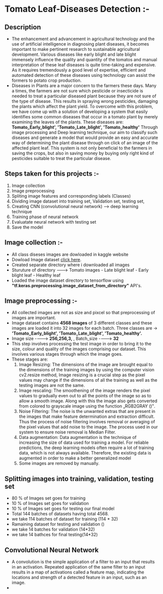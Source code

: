# Tomato Leaf-Diseases Detection :-
## Description
* The  enhancement and advancement  in  agricultural technology  and  the  use  of  artificial  intelligence  in diagnosing  plant  diseases,  it  becomes  important  to  make pertinent  research  to  sustainable  agricultural development.  Various  diseases  like  early  blight  and  late blight immensely influence the quality and quantity of the tomatos and  manual  interpretation  of  these leaf diseases is  quite  time-taking  and  expensive.  As  it  requires tremendously  a  good  level  of  expertise,  efficient  and automated  detection  of  these  diseases  using technology can  assist the formers to  potato  crop production.  
* Diseases in Plants are  a  major concern to  the  farmers these days.  Many  a  times, the  farmers  are  not sure which pesticide or insecticide is needed to  treat a  particular  diseased  plant  because they are not sure of the type of disease. This results in spraying wrong pesticides, damaging the plants which affect the plant yield. To  overcome  with  this  problem,  we  have  come  up  with  a  solution  of  developing  a  system  that easily identifies some common diseases that occur in a tomato plant by merely examining the leaves of the plants. These diseases are: **Tomato_Early_blight', 'Tomato_Late_blight', 'Tomato_healthy'** Through image processing and Deep learning technique, our aim to classify such diseases and generate  a  model  that  would  provide  an  easy  and  accurate  way  of  determining  the  plant  disease through on click of an image of the affected plant leaf. This system is not only beneficial to the farmers in saving the crops, but also in  saving money by buying only right kind of pesticides suitable to treat the particular disease.  

## Steps taken for this projects :-
1. Image collection
2. Image preprocessing
3. Spliting image features and corresponding labels (Classes)
4. Dividing image dataset into training set, Validation set, testing set,
5. Creating CNN (convolutional neural network) --> deep learning technique
6. Training phase of neural network
7. Evaluatate neural network with testing set
8. Save the model

## Image collection :-
* All class diseses images are dowloaded in kaggle website
* Dowload Image dataset [click here](https://www.kaggle.com/datasets/emmarex/plantdisease).
* Created separate directory where i downloaded all images 
* Sturuture of directory ---> Tomato images
                                - Late blight leaf
                                - Early blight leaf
                                - Healthy leaf
* Loaded the image dataset directory to tensorflow using **"tf.keras.preprocessing.image_dataset_from_directory"** API's.

## Image preprocessing :-
* All collected images are not as size and pixcel so that preprocessing of images are important.
* Image dataset contains **4568 images** of 3 different classes and these images are loaded it into 32 images for each batch.
Three classes are -> **'Tomato_Early_blight', 'Tomato_Late_blight', 'Tomato_healthy'.**
* Image size ----> **256,256,3,** , Batch_size ----> **32**
* This step involves processing the  test image in order to bring it to the size, colour and quality of the images  comprising  our  dataset.  This  involves  various  stages  through  which  the  image  goes.  
* These stages are: 
   1. Image Resizing:  The dimensions of the image are brought equal to the dimensions of the training images by using the computer vision cv2.resize method, Image resizing is a crucial step as the pixel values may change if the dimensions of all the training as well as the testing images are not the same. 
   2. Image rescaling: The  smoothening of the image renders the pixel values to  gradually  even  out  to  all the points of the image so as to allow  a smooth image. Along with this the image also gets converted from colored to grayscale image using the function „RGB2GRAY ()‟. 
   3. Noise  Filtering: The noise is the unwanted extras that  are  present in  the  images that make feature determination  and  extraction  difficult.  Thus  the  process  of  noise  filtering  involves  removal  or averaging of the  pixel  values that  add  noise to the  image. The process  used  in our system  to  ensure noise removal is Median Filter.
   4. Data augmentation: Data augmentation is the technique of increasing the size of data used for training a model. For reliable predictions, the deep learning models often require a lot of training data, which is not always available. Therefore, the existing data is augmented in order to make a better generalized model
   5. Some images are removed by manually.
   

## Splitting images into training, validation, testing set
* 80 % of Images set goes for training
* 10 % of Images set goes for validation
* 10 % of Images set goes for testing our final model
* Total 144 batches of datasets having total 4568.
* we take 114 batches of dataset for training (114 * 32)
* Ramaining dataset for testing and validation ()
* we take 14 batches for validation (14*32)
* we take 14 bathces for final testing(14*32)

## Convolutional Neural Network
* A convolution is the simple application of a filter to an input that results in an activation. Repeated application of the same filter to an input results in a map of activations called a feature map, indicating the locations and strength of a detected feature in an input, such as an image.
* 
